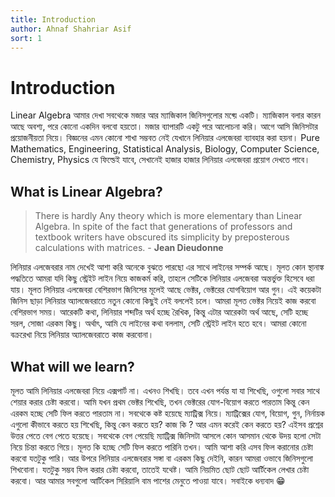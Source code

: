 ```yaml
---
title: Introduction
author: Ahnaf Shahriar Asif
sort: 1
---
```


# Introduction

Linear Algebra আমার দেখা সবথেকে মজার আর ম্যাজিকাল জিনিসগুলোর মধ্য়ে একটি। ম্যাজিকাল বলার কারন আছে অবশ্য, পরে কোনো একদিন বলবো হয়তো। মজার ব্যাপারটি একটু পরে আলোচনা করি। আগে আসি জিনিসটার প্রয়োজনীয়তা নিয়ে। বিজ্ঞনের এমন কোনো শাখা সম্ভবত নেই যেখানে লিনিয়ার এলজেবরা ব্যাবহার করা হয়না। Pure Mathematics, Engineering, Statistical Analysis, Biology, Computer Science, Chemistry, Physics যে ফিল্ডেই যাবে, সেখানেই হাজার হাজার লিনিয়ার এলজেবরা প্রয়োগ দেখতে পাবে। 

## What is Linear Algebra? 


> There is hardly Any theory which is more elementary than Linear Algebra. In spite of the fact that generations of professors and textbook writers have obscured its simplicity by preposterous calculations with matrices. - **Jean Dieudonne**


লিনিয়ার এলজেবরার নাম দেখেই আশা করি অনেকে বুঝতে পারছো এর সাথে লাইনের সম্পর্ক আছে। মূলত কোন স্থানাঙ্ক পদ্ধতিতে আমরা যদি কিছু স্ট্রেইট লাইন নিয়ে কাজকর্ম করি, তাহলে সেটিকে লিনিয়ার এলজেবরা অন্তর্ভুক্ত হিসেবে ধরা যায়। মূলত লিনিয়ার এলজেবরা বেশিরভাগ জিনিসের মূলেই আছে ভেক্টর, ভেক্টরের যোগবিয়োগ আর গুন। এই কয়েকটা জিনিস ছাড়া লিনিয়ার অ্যালজেবরাতে নতুন কোনো কিছুই নেই বললেই চলে। আমরা মূলত ভেক্টর নিয়েই কাজ করবো বেশিরভাগ সময়। আরেকটি কথা, লিনিয়ার শব্দটির অর্থ হচ্ছে রৈখিক, কিন্তু এটার আরেকটা অর্থ আছে, সেটি হচ্ছে সরল, সোজা এরকম কিছু। অর্থাৎ, আমি যে লাইনের কথা বললাম, সেটি স্ট্রেইট লাইন হতে হবে। আমরা কোনো বক্ররেখা নিয়ে লিনিয়ার অ্যালজেবরাতে কাজ করবোনা। 

## What will we learn? 

মূলত আমি লিনিয়ার এলজেবরা নিয়ে এক্সপার্ট না। এখনও শিখছি। তবে এখন পর্যন্ত যা যা শিখেছি, ওগুলো সবার সাথে শেয়ার করার চেষ্টা করবো। আমি যখন প্রথম ভেক্টর শিখেছি, তখন ভেক্টরের যোগ-বিয়োগ করতে পারতাম কিন্তু কেন এরকম হচ্ছে সেটি ফিল করতে পারতাম না। সবথেকে কষ্ট হয়েছে ম্যাট্রিক্স নিয়ে। ম্যাট্রিক্সের যোগ, বিয়োগ, গুন, নির্নায়ক এগুলো কীভাবে করতে হয় শিখেছি, কিন্তু কেন করতে হয়? কাজ কি ? আর এমন করেই কেন করতে হয়? এইসব প্রশ্নের উত্তর পেতে বেগ পেতে হয়েছে। সবথেকে বেগ পেয়েছি ম্যাট্রিক্স জিনিসটা আসলে কোন আসমান থেকে উদয় হলো সেটা নিয়ে চিন্তা করতে গিয়ে। মূলত কি হচ্ছে সেটি ফিল করতে পারিনি তখন। আমি আশা করি এসব ফিল করানোর চেষ্টা করবো যতটুকু পারি। আর উপরে লিনিয়ার এলজেবরার সঙ্গা বা এরকম কিছু দেইনি, কারন আমরা ওভাবে জিনিসগুলো শিখবোনা। যতটুকু সম্ভব ফিল করার চেষ্টা করবো, তাতেই যথেষ্ট। আমি নিয়মিত ছোট ছোট আর্টিকেল লেখার চেষ্টা করবো। আর আমার সবগুলো আর্টিকেল সিরিয়ালি বাম পাশের মেনুতে পাওয়া যাবে। সবাইকে ধন্যবাদ :grin:
